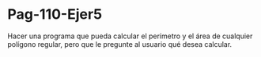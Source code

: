 # Pag-110-Ejer5
Hacer una programa que pueda calcular el perímetro y el área de cualquier polígono regular, pero que le pregunte al usuario qué desea calcular.

